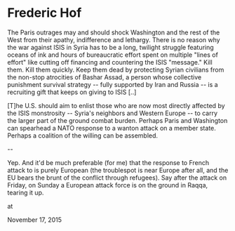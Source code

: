 # Frederic Hof
The Paris outrages may and should shock Washington and the rest of the West from their apathy, indifference and lethargy. There is no reason why the war against ISIS in Syria has to be a long, twilight struggle featuring oceans of ink and hours of bureaucratic effort spent on multiple "lines of effort" like cutting off financing and countering the ISIS "message." Kill them. Kill them quickly. Keep them dead by protecting Syrian civilians from the non-stop atrocities of Bashar Assad, a person whose collective punishment survival strategy -- fully supported by Iran and Russia -- is a recruiting gift that keeps on giving to ISIS [..]

[T]he U.S. should aim to enlist those who are now most directly affected by the ISIS monstrosity -- Syria's neighbors and Western Europe -- to carry the larger part of the ground combat burden. Perhaps Paris and Washington can spearhead a NATO response to a wanton attack on a member state. Perhaps a coalition of the willing can be assembled.

--

Yep. And it'd be much preferable (for me) that the response to French attack to is purely European (the troublespot is near Europe after all, and the EU bears the brunt of the conflict through refugees). Say after the attack on Friday, on Sunday a European attack force is on the ground in Raqqa, tearing it up. 








at

November 17, 2015















